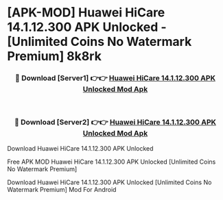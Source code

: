 # [APK-MOD] Huawei HiCare 14.1.12.300 APK Unlocked - [Unlimited Coins No Watermark Premium] 8k8rk



<div align="center">
<h3>🔴 Download [Server1] 👉👉 <a href="https://momento.my/?title=Huawei_HiCare_14.1.12.300_APK_Unlocked">Huawei HiCare 14.1.12.300 APK Unlocked Mod Apk</a></h3><br>

<h3>🔴 Download [Server2] 👉👉 <a href="https://momento.my/?title=Huawei_HiCare_14.1.12.300_APK_Unlocked">Huawei HiCare 14.1.12.300 APK Unlocked Mod Apk</a></h3>
</div>



Download Huawei HiCare 14.1.12.300 APK Unlocked 

Free APK MOD Huawei HiCare 14.1.12.300 APK Unlocked [Unlimited Coins No Watermark Premium]

Download Huawei HiCare 14.1.12.300 APK Unlocked [Unlimited Coins No Watermark Premium] Mod For Android
